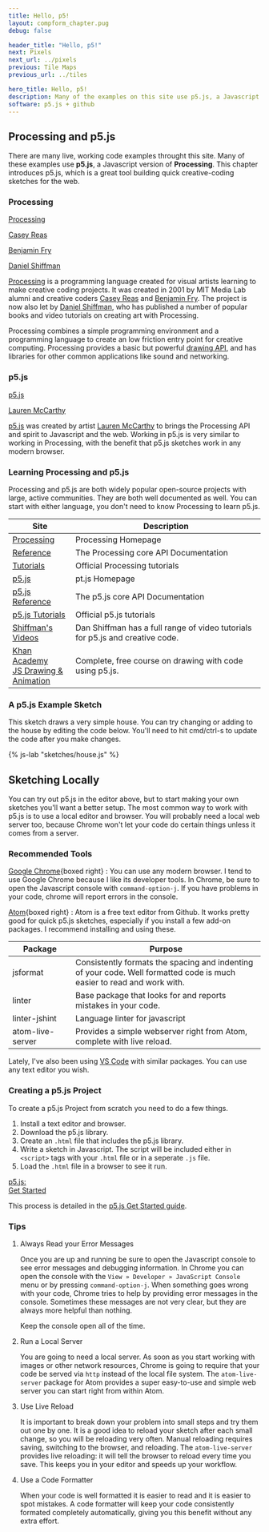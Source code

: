 ```yaml
---
title: Hello, p5!
layout: compform_chapter.pug
debug: false

header_title: "Hello, p5!"
next: Pixels
next_url: ../pixels
previous: Tile Maps
previous_url: ../tiles

hero_title: Hello, p5!
description: Many of the examples on this site use p5.js, a Javascript creative coding based on Processing.
software: p5.js + github
---
```


<script src="https://cdn.jsdelivr.net/npm/p5@1.3.1/lib/p5.min.js"></script>
<script src="../mess/flakes_mess.js"></script>

## Processing and p5.js

There are many live, working code examples throught this site. Many of these examples use **p5.js**, a Javascript version of **Processing**. This chapter introduces p5.js, which is a great tool building quick creative-coding sketches for the web.

### Processing

<div class="links-sidebar">

[Processing](https://processing.org/)

[Casey Reas](http://reas.com/)

[Benjamin Fry](http://benfry.com/)

[Daniel Shiffman](http://shiffman.net/)

</div>

[Processing](https://processing.org/) is a programming language created for visual artists learning to make creative coding projects. It was created in 2001 by MIT Media Lab alumni and creative coders [Casey Reas](http://reas.com/) and [Benjamin Fry](http://benfry.com/). The project is now also let by [Daniel Shiffman](http://shiffman.net/), who has published a number of popular books and video tutorials on creating art with Processing.

Processing combines a simple programming environment and a programming language to create an low friction entry point for creative computing. Processing provides a basic but powerful [drawing API](https://processing.org/reference/), and has libraries for other common applications like sound and networking.

### p5.js

<div class="links-sidebar">

[p5.js](https://p5js.org/)

[Lauren McCarthy](http://lauren-mccarthy.com/)

</div>

[p5.js](https://p5js.org/) was created by artist [Lauren McCarthy](http://lauren-mccarthy.com/) to brings the Processing API and spirit to Javascript and the web. Working in p5.js is very similar to working in Processing, with the benefit that p5.js sketches work in any modern browser.

### Learning Processing and p5.js

Processing and p5.js are both widely popular open-source projects with large, active communities. They are both well documented as well. You can start with either language, you don't need to know Processing to learn p5.js.

| Site                                                                                                               | Description                                                                   |
| ------------------------------------------------------------------------------------------------------------------ | ----------------------------------------------------------------------------- |
| [Processing](https://processing.org/)                                                                              | Processing Homepage                                                           |
| [Reference](https://processing.org/reference/)                                                                     | The Processing core API Documentation                                         |
| [Tutorials](https://processing.org/tutorials/)                                                                     | Official Processing tutorials                                                 |
| [p5.js](https://p5js.org/)                                                                                         | pt.js Homepage                                                                |
| [p5.js Reference](https://p5js.org/reference/)                                                                     | The p5.js core API Documentation                                              |
| [p5.js Tutorials](https://p5js.org/learn/)                                                                         | Official p5.js tutorials                                                      |
| [Shiffman's Videos](http://shiffman.net/videos/)                                                                   | Dan Shiffman has a full range of video tutorials for p5.js and creative code. |
| [Khan Academy<br/> JS Drawing & Animation](https://www.khanacademy.org/computing/computer-programming/programming) | Complete, free course on drawing with code using p5.js.                       |

### A p5.js Example Sketch

This sketch draws a very simple house. You can try changing or adding to the house by editing the code below. You'll need to hit cmd/ctrl-s to update the code after you make changes.

{% js-lab "sketches/house.js" %}

## Sketching Locally

You can try out p5.js in the editor above, but to start making your own sketches you'll want a better setup. The most common way to work with p5.js is to use a local editor and browser. You will probably need a local web server too, because Chrome won't let your code do certain things unless it comes from a server.

### Recommended Tools

[Google Chrome](https://www.google.com/chrome/browser/desktop/){boxed right}
: You can use any modern browser. I tend to use Google Chrome because I like its developer tools. In Chrome, be sure to open the Javascript console with `command-option-j`. If you have problems in your code, chrome will report errors in the console.

[Atom](https://atom.io/){boxed right}
: Atom is a free text editor from Github. It works pretty good for quick p5.js sketches, especially if you install a few add-on packages. I recommend installing and using these.

| Package          | Purpose                                                                                                                |
| ---------------- | ---------------------------------------------------------------------------------------------------------------------- |
| jsformat         | Consistently formats the spacing and indenting of your code. Well formatted code is much easier to read and work with. |
| linter           | Base package that looks for and reports mistakes in your code.                                                         |
| linter-jshint    | Language linter for javascript                                                                                         |
| atom-live-server | Provides a simple webserver right from Atom, complete with live reload.                                                |

Lately, I've also been using [VS Code](https://code.visualstudio.com/) with similar packages. You can use any text editor you wish.

### Creating a p5.js Project

To create a p5.js Project from scratch you need to do a few things.

1. Install a text editor and browser.
2. Download the p5.js library.
3. Create an `.html` file that includes the p5.js library.
4. Write a sketch in Javascript. The script will be included either in `<script>` tags with your `.html` file or in a seperate `.js` file.
5. Load the `.html` file in a browser to see it run.

<div class="links-sidebar">

[p5.js:<br/> Get Started](https://p5js.org/get-started/)

</div>

This process is detailed in the [p5.js Get Started guide](https://p5js.org/get-started/).

### Tips

1. Always Read your Error Messages

   Once you are up and running be sure to open the Javascript console to see error messages and debugging information. In Chrome you can open the console with the `View » Developer » JavaScript Console` menu or by pressing `command-option-j`. When something goes wrong with your code, Chrome tries to help by providing error messages in the console. Sometimes these messages are not very clear, but they are always more helpful than nothing.

   Keep the console open all of the time.

2. Run a Local Server

   You are going to need a local server. As soon as you start working with images or other network resources, Chrome is going to require that your code be served via `http` instead of the local file system. The `atom-live-server` package for Atom provides a super easy-to-use and simple web server you can start right from within Atom.

3. Use Live Reload

   It is important to break down your problem into small steps and try them out one by one. It is a good idea to reload your sketch after each small change, so you will be reloading very often. Manual reloading requires saving, switching to the browser, and reloading. The `atom-live-server` provides live reloading: it will tell the browser to reload every time you save. This keeps you in your editor and speeds up your workflow.

4. Use a Code Formatter

   When your code is well formatted it is easier to read and it is easier to spot mistakes. A code formatter will keep your code consistently formated completely automatically, giving you this benefit without any extra effort.

<!--
### The Comp Form p5.js Template Project


## Getting Started Sketching in p5

For the first few weeks, we'll be using p5 for our sketches. Rather than create a separate project repo for each sketch, keep your sketches organized in one repo. I've created a template project for your sketches.

We'll run through these steps to get up and running with the template together in class.

- Starting a New Project
  - Create a Github Account / Log Into Github
  - Create a Repo on Github
  - Clone the Repo to Your Computer, With Github for Mac
  - Add/Modify A `README.md` File
  - Commit the Files
  - Push Your Commits
  - Check `github.com` to confirm your `README.md` synced.


- Use the Class p5 Sketches Template
  - Download —**Don't Fork**— the Template
  - Add the Files to Your Project
  - Verify the Starter Sketches Work
  - Commit and Push

- Duplicate a template sketch

- Start Sketching!




### Some Basic Examples

[[ 2 or 3 very basic examples that show the drawing api, maybe one of them is a little more complicated, procedrual coolness ]]

[[ challenges? ]]



## What Git and Github Are

- [Github Desktop for Mac](https://desktop.github.com/)

[Git](http://git-scm.com/) is a version control system. As you work on a project it will grow and change. Git keeps track of the changes you make to the files in your project, keeping a valuable history. With version control, you can review changes to a file over time and you can revert a single file or entire project to an earlier version if (when) something goes wrong. Git also provides powerful tools for sharing your work with others and merging the work of teammates.

[Github](http://www.github.com) is a service that hosts software projects that use Git. Github builds on Git, adding features for collaborative coding such as bug tracking and code reviews. Github hosts a huge array of open-source and private projects and libraries.

Normally, you use the Git software through its command line interface. If you are not comfortable using the command line, you won't be comfortable using Git in this way. [Github Desktop](https://desktop.github.com/) is a simple graphical user interface for Git, with added integration with Github. Github desktop isn't as powerful as the command line interface, but it can cover the basic workflows we'll use in class.


### Getting Started with Git and Github
[[ just a little info?]]
 -->

<style>
td:first-child { width : 25% }
</style>
